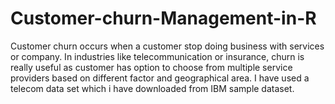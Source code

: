 # Customer-churn-Management-in-R
Customer churn occurs when a customer stop doing business with services or company. In industries like telecommunication or insurance, churn is really useful as customer has option to choose from multiple service providers based on different factor and geographical area. I have used a telecom data set which i have downloaded from IBM sample dataset.
